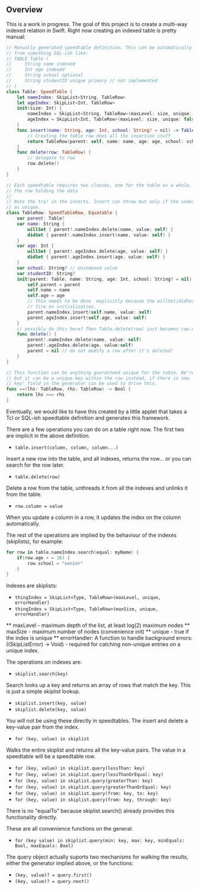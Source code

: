 ## Overview

This is a work in progress. The goal of this project is to create a multi-way indexed relation in Swift. Right now creating an indexed table is pretty manual:

```swift
// Manually generated speedtable definition. This can be automatically generated
// from something SQL-ish like:
// TABLE Table (
//     String name indexed
//     Int age indexed
//     String school optional
//     String studentID unique primary // not implemented
// )
class Table: SpeedTable {
    let nameIndex: SkipList<String, TableRow>
    let ageIndex: SkipList<Int, TableRow>
    init(size: Int) {
        nameIndex = SkipList<String, TableRow>(maxLevel: size, unique: false)
        ageIndex = SkipList<Int, TableRow>(maxLevel: size, unique: false)
    }
    func insert(name: String, age: Int, school: String? = nil) -> TableRow {
        // Creating the table row does all the insertion stuff
        return TableRow(parent: self, name: name, age: age, school: school)
    }
    func delete(row: TableRow) {
        // delegate to row
        row.delete()
    }
}

// Each speedtable requires two classes, one for the table as a whole, one for
// the row holding the data
//
// Note the try! in the inserts. Insert can throw but only if the index is defined
// as unique.
class TableRow: SpeedTableRow, Equatable {
    var parent: Table?
    var name: String {
        willSet { parent!.nameIndex.delete(name, value: self) }
        didSet { parent!.nameIndex.insert(name, value: self) }
    }
    var age: Int {
        willSet { parent!.ageIndex.delete(age, value: self) }
        didSet { parent!.ageIndex.insert(age, value: self) }
    }
    var school: String? // Unindexed value
    var studentID: String?
    init(parent: Table, name: String, age: Int, school: String? = nil) {
        self.parent = parent
        self.name = name
        self.age = age
        // This needs to be done  explicitly because the willSet/didSet doesn't
        // fire on initialization.
        parent.nameIndex.insert(self.name, value: self)
        parent.ageIndex.insert(self.age, value: self)
    }
    // possibly do this here? Then Table.delete(row) just becomes row.delete()?
    func delete() {
        parent!.nameIndex.delete(name, value: self)
        parent!.ageIndex.delete(age, value:self)
        parent = nil // do not modify a row after it's deleted!
    }
}

// This function can be anything guaranteed unique for the table. We're using === here
// but it can be a unique key within the row instead, if there is one. Possibly a "primary
// key" field in the generator can be used to drive this.
func ==(lhs: TableRow, rhs: TableRow) -> Bool {
    return lhs === rhs
}
```

Eventually, we would like to have this created by a little applet that takes a Tcl
or SQL-ish speedtable definition and generates this framework.

There are a few operations you can do on a table right now. The first two are implicit
in the above definition.

* ```table.insert(column, column, column...)```

Insert a new row into the table, and all indexes, returns the row... or you can search for the row later.

* ```table.delete(row)```

Delete a row from the table, unthreads it from all the indexes and unlinks it from the table.

* ```row.column = value```

When you update a column in a row, it updates the index on the column automatically.

The rest of the operations are implied by the behaviour of the indexes (skiplists), for
example:

```swift
for row in table.nameIndex.search(equal: myName) {
	if(row.age > = 16) {
		row.school = "senior"
	}
}
```

Indexes are skiplists:
 
* ```thingIndex = SkipList<Type, TableRow>(maxLevel, unique, errorHandler)```
* ```thingIndex = SkipList<Type, TableRow>(maxSize, unique, errorHandler)```

** maxLevel - maximum depth of the list, at least log(2) maximum nodes
** maxSize - maximum number of nodes (convenience init)
** unique - true if the index is unique
** errorHandler: A function to handle background errors: ((SkipListError<Key>) -> Void) - required for catching non-unique entries on a unique index.

The operations on indexes are:

* ```skiplist.search(key)```

Search looks up a key and returns an array of rows that match the key. This is just a simple skiplist lookup.

* ```skiplist.insert(key, value)```
* ```skiplist.delete(key, value)```

You will not be using these directly in speedtables. The insert and delete a key-value pair from the index.

* ```for (key, value) in skiplist```

Walks the entire skiplist and returns all the key-value pairs. The value in a speedtable will be a speedtable row.

* ```for (key, value) in skiplist.query(lessThan: key)```
* ```for (key, value) in skiplist.query(lessThanOrEqual: key)```
* ```for (key, value) in skiplist.query(greaterThan: key)```
* ```for (key, value) in skiplist.query(greaterThanOrEqual: key)```
* ```for (key, value) in skiplist.query(from: key, to: key)```
* ```for (key, value) in skiplist.query(from: key, through: key)```

There is no "equalTo" because skiplist.search() already provides this functionality
directly.

These are all convenience functions on the general:

* ```for (key value) in skiplist.query(min: key, max: key, minEquals: Bool, maxEquals: Bool)```

The query object actually suports two mechanisms for walking the results, either the
generator implied above, or the functions:

* ```(key, value)? = query.first()```
* ```(key, value)? = query.next()```

